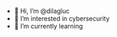 - 👋 Hi, I’m @dilagluc
- 👀 I’m interested in cybersecurity
- 🌱 I’m currently learning
<!---- 💞️ I’m looking to collaborate on ...
- 📫 How to reach me ...
--->
<!---
dilagluc/dilagluc is a ✨ special ✨ repository because its `README.md` (this file) appears on your GitHub profile.
You can click the Preview link to take a look at your changes.
--->
